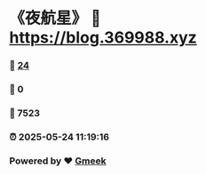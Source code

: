 # 《夜航星》 :link: https://blog.369988.xyz 
### :page_facing_up: [24](https://blog.369988.xyz/tag.html) 
### :speech_balloon: 0 
### :hibiscus: 7523 
### :alarm_clock: 2025-05-24 11:19:16 
### Powered by :heart: [Gmeek](https://github.com/Meekdai/Gmeek)
